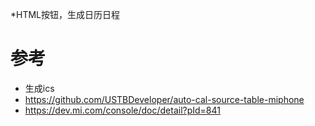 *HTML按钮，生成日历日程

# 参考 #
* 生成ics
* https://github.com/USTBDeveloper/auto-cal-source-table-miphone
* https://dev.mi.com/console/doc/detail?pId=841
